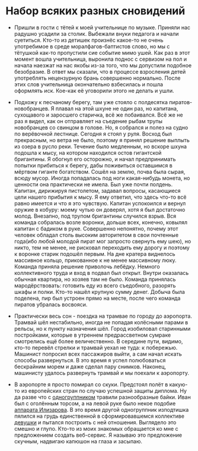 Набор всяких разных сновидений
==============================

+ Пришли в гости с тётей к моей учительнице по музыке. Приняли нас радушно усадили за столик. Выбежали внуки педагога и начали суетиться. Кто-то из детишек произнёс какое-то не очень употребимое в среде моралфагов-баптистов слово, но мы с тётушкой как-то пропустили сие событие мимо ушей. Как раз в этот момент вошла учительница, выронила поднос с сервизом на пол и начала наезжат на нас якобы из-за того, что мы допустили подобное безобразие. В ответ мы сказали, что в процессе взросления детей употреблять нецензурную брань совершенно нормально. После этих слов учительница окончательно взбесилась и пошла оформлять иск. Кое-как её уговорили этого не делать и ушли.

+ Подхожу к песчаному берегу, там уже стояло с полдесятка пиратов-новобранцев. Я плавал на этой шхуне не один раз, но капитана, сухощавого и заросшего старичка, всё же побаивался. Всё же не раз я видел, как он отправляет на съедение рыбам трупы новобранцев со свинцом в голове. Но, я собрался и полез на судно по верёвочной лестнице. Сегодня я стоял у руля. Восход был прекрасным, но ветра не было, поэтому я принял решение выплыть из озера в русло реки. Течение было медленным, но вскоре шхуна подошла к мысу, на котором находился остов гигантской бригантины. Я обогнул его осторожно, и начал предпринимать попытки прибиться к берегу, дабы поживиться оставшимся в мёртвом гиганте богатством. Сошёл на землю, почва была сырая, всюду мусор. Иногда попадалась под ноги какая-нибудь монета, но ценности она практически не имела. Был уже почти полдень. Капитан, дирижируя пистолетом, задавал вопросы, касающиеся цели нашего прибытия к мысу. Я ему ответил, что здесь что-то всё равно имеется и что я это чувствую. Капитан успокоился и вернул оружие в кобуру: моему чутью он доверял, хотя я был достаточно молод. Внезапно, под трупом бригантины случился взрыв. Вся команда собралась возле воронки, дольше всех, конечно, ковылял капитан с бадиком в руке. Совершенно непонятно, почему этот человек обладал столь высоким авторитетом в свои почтенные года(ибо любой молодой пират мог запросто свернуть ему шею), но никто, тем не менее, не рисковал переходить ему дорогу и поэтому к воронке старик подошёл первым. На дне кратера виднелось массивное кольцо, прикованное к не менее массивному люку. Команда приняла решение приволочь лебёдку. Немного коллективного труда и вход в подвал был открыт. Внутри оказалась обычная квартира, но хозяев там не было. Команда принялась мародёрствовать: готовить еду из всего съедобного, разорять шкафы и полки. Кто-то нашёл крупную сумму денег. Добыча была поделена, пир был устроен прямо на месте, после чего команда пиратов убралась восвояси.

+ Практически весь сон - поездка на трамвае по городу до аэропорта. Трамвай шёл нестабильно, иногда не попадая колёсными парами в рельсы, но к пункту назначения шёл. Город изобиловал старинными постройками, которые в утреннем предрассветном сумраке смотрелись ещё более величественно. В середине пути, видимо, кто-то перевёл стрелки и трамвай уехал не туда: к побережью. Машинист попросил всех пассажиров выйти, а сам начал искать способы развернуться. В это время я успел полюбоваться бескрайним морем и даже сделал пару снимков. Наконец, машинисту удалось развернуть трамвай и мы поехали к аэропорту.

+ В аэропорте я просто помирал со скуки. Предстоял полёт в какую-то из европейских стран по случаю успешной защиты диплома. Ну да разве что с [одногруппником](https://www.facebook.com/ivan.nagornov.5) травили разнообразные байки. Иван был с оголённым торсом, а на левой руке было некое подобие [аппарата Илизарова](http://ru.wikipedia.org/wiki/%CA%EE%EC%EF%F0%E5%F1%F1%E8%EE%ED%ED%EE-%E4%E8%F1%F2%F0%E0%EA%F6%E8%EE%ED%ED%FB%E9_%E0%EF%EF%E0%F0%E0%F2). В это время другой одногруппник изподтишка пялился на грудь единственной в сформировавшемся коллективе [девушки](http://distilleryimage5.ak.instagram.com/c28b5664284411e3902222000a1fa52b_8.jpg) и пытался построить с ней отношения. Выглядело это смешно и глупо. Кто-то из моих знакомых обращается ко мне с предложением создать веб-сервис. Я называю это предложение скучным, надвигаю капюшон на глаза и засыпаю.

